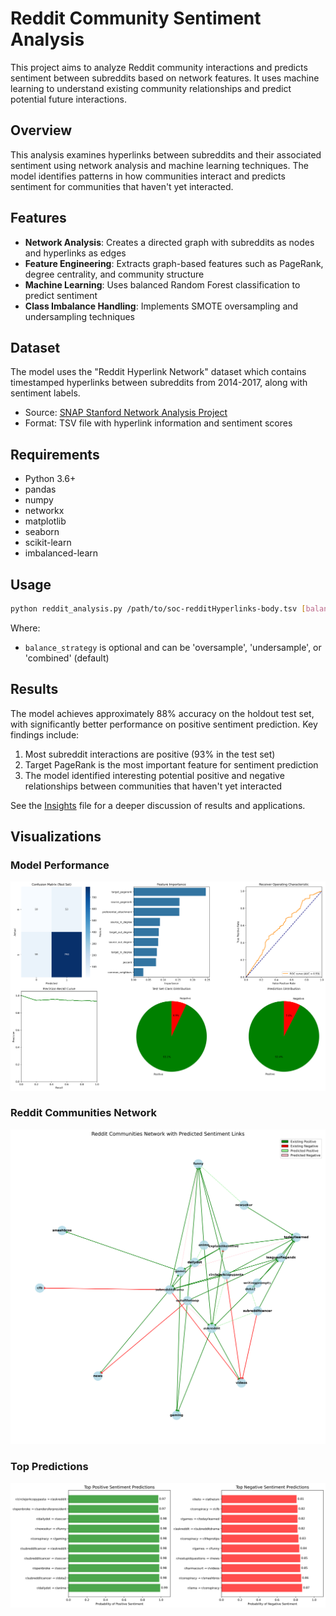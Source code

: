 # Reddit Community Sentiment Analysis

This project aims to analyze Reddit community interactions and predicts sentiment between subreddits based on network features. It uses machine learning to understand existing community relationships and predict potential future interactions.

## Overview

This analysis examines hyperlinks between subreddits and their associated sentiment using network analysis and machine learning techniques. The model identifies patterns in how communities interact and predicts sentiment for communities that haven't yet interacted.

## Features

- **Network Analysis**: Creates a directed graph with subreddits as nodes and hyperlinks as edges
- **Feature Engineering**: Extracts graph-based features such as PageRank, degree centrality, and community structure
- **Machine Learning**: Uses balanced Random Forest classification to predict sentiment
- **Class Imbalance Handling**: Implements SMOTE oversampling and undersampling techniques


## Dataset

The model uses the "Reddit Hyperlink Network" dataset which contains timestamped hyperlinks between subreddits from 2014-2017, along with sentiment labels.

- Source: [SNAP Stanford Network Analysis Project](https://snap.stanford.edu/data/soc-RedditHyperlinks.html)
- Format: TSV file with hyperlink information and sentiment scores

## Requirements

- Python 3.6+
- pandas
- numpy
- networkx
- matplotlib
- seaborn
- scikit-learn
- imbalanced-learn

## Usage

```bash
python reddit_analysis.py /path/to/soc-redditHyperlinks-body.tsv [balance_strategy]
```

Where:
- `balance_strategy` is optional and can be 'oversample', 'undersample', or 'combined' (default)

## Results

The model achieves approximately 88% accuracy on the holdout test set, with significantly better performance on positive sentiment prediction. Key findings include:

1. Most subreddit interactions are positive (93% in the test set)
2. Target PageRank is the most important feature for sentiment prediction
3. The model identified interesting potential positive and negative relationships between communities that haven't yet interacted

See the [Insights](INSIGHTS.md) file for a deeper discussion of results and applications.

## Visualizations

### Model Performance
![Model Performance](images/model_performance_test_set.png)

### Reddit Communities Network
![Network Visualization](images/network_with_predictions.png)

### Top Predictions
![Top Predictions](images/top_community_pairs.png)




